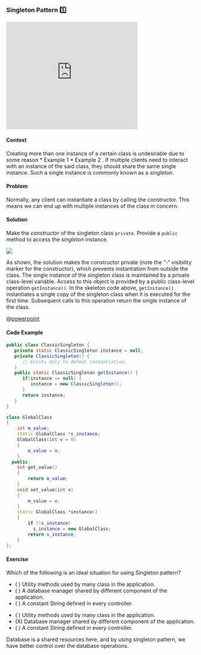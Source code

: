 ### Singleton Pattern :one:

<div class="pull-right" v-closeable alt="Read lecture slides online">

<iframe src='https://onedrive.live.com/embed?cid=A5AF047C4CAD67AB&resid=A5AF047C4CAD67AB%212074&authkey=&em=2&wdAr=1.3333333333333333' width='350px' height='286px' frameborder='0'>This is an embedded <a target='_blank' href='https://office.com'>Microsoft Office</a> presentation, powered by <a target='_blank' href='https://office.com/webapps'>Office Online</a>.</iframe>

</div>

#### Context
Creating more than one instance of a certain class is undesirable due to some reason <morph title="Examples"> * Example 1 * Example 2 </morph>. If multiple <trigger for="pop:client-code">clients</trigger> need to interact with an instance of the said class, they should share the same single instance. Such a single instance is commonly known as a *singleton*.


#### Problem
Normally, any client can instantiate a class by calling the constructor. This means we can end up with multiple instances of the class in concern.


#### Solution

<div v-closeable alt="code examples">

<tabs>
<tab header=":ab:">

Make the *constructor* of the singleton class `private`. Provide a `public` method to access the *singleton* instance.

<img class="center-block" src="{{baseUrl}}book/se-pattern/singleton/solution.png" />

As shown, the solution makes the constructor private (note the “-“ visibility marker for the constructor), which prevents instantiation from outside the class. The single instance of the singleton class is maintained by a private class-level variable. Access to this object is provided by a public class-level operation `getInstance()`. In the skeleton code above, `getInstance()` instantiates a single copy of the singleton class when it is executed for the first time. Subsequent calls to this operation return the single instance of the class.

</tab>
<tab header=":symbols:">

@[powerpoint](https://onedrive.live.com/embed?cid=A5AF047C4CAD67AB&resid=A5AF047C4CAD67AB%212070&authkey=&em=2)


</tab>
</tabs>

#### Code Example

<tabs>
<tab header="Java">

```java
public class ClassicSingleton {
   private static ClassicSingleton instance = null;
   private ClassicSingleton() {
      // Exists only to defeat instantiation.
   }
   public static ClassicSingleton getInstance() {
      if(instance == null) {
         instance = new ClassicSingleton();
      }
      return instance;
   }
}
```

</tab>
<tab header="C++">

```c++
class GlobalClass
{
    int m_value;
    static GlobalClass *s_instance;
    GlobalClass(int v = 0)
    {
        m_value = v;
    }
  public:
    int get_value()
    {
        return m_value;
    }
    void set_value(int v)
    {
        m_value = v;
    }
    static GlobalClass *instance()
    {
        if (!s_instance)
          s_instance = new GlobalClass;
        return s_instance;
    }
};
```

</tab>
</tabs>
</div>

#### Exercise
<morph title="Question 1">
<Question>

Which of the following is an ideal situation for using Singleton pattern?

- ( ) Utility methods used by many class in the application. 
- ( ) A database manager shared by different component of the application.
- ( ) A constant String defined in every controller.  

<div slot="answer">

- ( ) Utility methods used by many class in the application. 
- (X) Database manager shared by different component of the application.
- ( ) A constant String defined in every controller.

Database is a shared resources here, and by using singleton pattern, we have better control
over the database operations.

</div>
</Question>

</morph>

<!-- additional info ------------------------------------------------------------------------------------ -->

<tooltip id="pop:client-code">
  <div slot="content">
    <include src="../../common/Definitions.md#def-client-code" />
  </div>
</tooltip>
